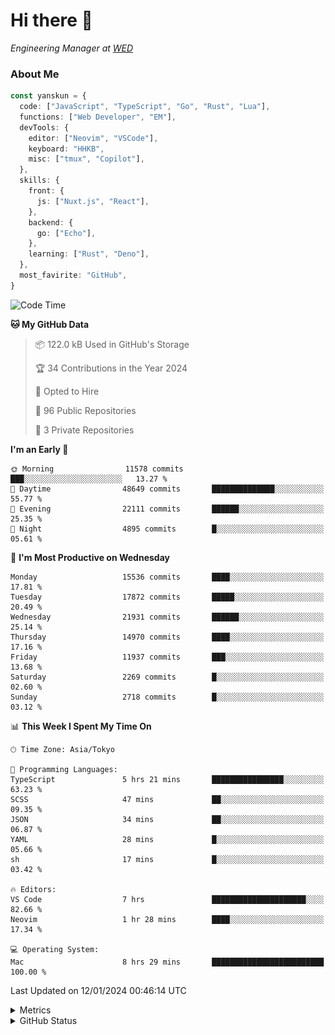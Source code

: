# Hi there&nbsp;:wave:

<!-- ![Alt text](https://spotify-recently-played-readme.vercel.app/api?user=31kynbuubkiu3r4qh4hjuaglhfay) -->

_Engineering Manager at [WED](https://github.com/wedinc)_

### About Me

```ts
const yanskun = {
  code: ["JavaScript", "TypeScript", "Go", "Rust", "Lua"],
  functions: ["Web Developer", "EM"],
  devTools: {
    editor: ["Neovim", "VSCode"],
    keyboard: "HHKB",
    misc: ["tmux", "Copilot"],
  },
  skills: {
    front: {
      js: ["Nuxt.js", "React"],
    },
    backend: {
      go: ["Echo"],
    },
    learning: ["Rust", "Deno"],
  },
  most_favirite: "GitHub",
}
```

<!--START_SECTION:waka-->
![Code Time](http://img.shields.io/badge/Code%20Time-646%20hrs%2033%20mins-blue)

**🐱 My GitHub Data** 

> 📦 122.0 kB Used in GitHub's Storage 
 > 
> 🏆 34 Contributions in the Year 2024
 > 
> 💼 Opted to Hire
 > 
> 📜 96 Public Repositories 
 > 
> 🔑 3 Private Repositories 
 > 
**I'm an Early 🐤** 

```text
🌞 Morning                11578 commits       ███░░░░░░░░░░░░░░░░░░░░░░   13.27 % 
🌆 Daytime                48649 commits       ██████████████░░░░░░░░░░░   55.77 % 
🌃 Evening                22111 commits       ██████░░░░░░░░░░░░░░░░░░░   25.35 % 
🌙 Night                  4895 commits        █░░░░░░░░░░░░░░░░░░░░░░░░   05.61 % 
```
📅 **I'm Most Productive on Wednesday** 

```text
Monday                   15536 commits       ████░░░░░░░░░░░░░░░░░░░░░   17.81 % 
Tuesday                  17872 commits       █████░░░░░░░░░░░░░░░░░░░░   20.49 % 
Wednesday                21931 commits       ██████░░░░░░░░░░░░░░░░░░░   25.14 % 
Thursday                 14970 commits       ████░░░░░░░░░░░░░░░░░░░░░   17.16 % 
Friday                   11937 commits       ███░░░░░░░░░░░░░░░░░░░░░░   13.68 % 
Saturday                 2269 commits        █░░░░░░░░░░░░░░░░░░░░░░░░   02.60 % 
Sunday                   2718 commits        █░░░░░░░░░░░░░░░░░░░░░░░░   03.12 % 
```


📊 **This Week I Spent My Time On** 

```text
🕑︎ Time Zone: Asia/Tokyo

💬 Programming Languages: 
TypeScript               5 hrs 21 mins       ████████████████░░░░░░░░░   63.23 % 
SCSS                     47 mins             ██░░░░░░░░░░░░░░░░░░░░░░░   09.35 % 
JSON                     34 mins             ██░░░░░░░░░░░░░░░░░░░░░░░   06.87 % 
YAML                     28 mins             █░░░░░░░░░░░░░░░░░░░░░░░░   05.66 % 
sh                       17 mins             █░░░░░░░░░░░░░░░░░░░░░░░░   03.42 % 

🔥 Editors: 
VS Code                  7 hrs               █████████████████████░░░░   82.66 % 
Neovim                   1 hr 28 mins        ████░░░░░░░░░░░░░░░░░░░░░   17.34 % 

💻 Operating System: 
Mac                      8 hrs 29 mins       █████████████████████████   100.00 % 
```


 Last Updated on 12/01/2024 00:46:14 UTC
<!--END_SECTION:waka-->

<details>
  <summary>Metrics</summary>
  <img src="https://github.com/yanskun/yanskun/blob/main/github-metrics.svg" alt="Metrics">
</details>

<details>
  <summary>GitHub Status</summary>
  <picture>
    <source media="(prefers-color-scheme: dark)" srcset="https://raw.githubusercontent.com/yanskun/yanskun/master/profile-summary-card-output/nord_dark/0-profile-details.svg">
   <img src="https://raw.githubusercontent.com/yanskun/yanskun/master/profile-summary-card-output/default/0-profile-details.svg">
  </picture>
  <br>
  <picture>
    <source media="(prefers-color-scheme: dark)" srcset="https://raw.githubusercontent.com/yanskun/yanskun/master/profile-summary-card-output/nord_dark/1-repos-per-language.svg">
   <img src="https://raw.githubusercontent.com/yanskun/yanskun/master/profile-summary-card-output/default/1-repos-per-language.svg">
  </picture>
  <picture>
    <source media="(prefers-color-scheme: dark)" srcset="https://raw.githubusercontent.com/yanskun/yanskun/master/profile-summary-card-output/nord_dark/2-most-commit-language.svg">
   <img src="https://raw.githubusercontent.com/yanskun/yanskun/master/profile-summary-card-output/default/2-most-commit-language.svg">
  </picture>
  <br>
  <picture>
    <source media="(prefers-color-scheme: dark)" srcset="https://raw.githubusercontent.com/yanskun/yanskun/master/profile-summary-card-output/nord_dark/3-stats.svg">
   <img src="https://raw.githubusercontent.com/yanskun/yanskun/master/profile-summary-card-output/default/3-stats.svg">
  </picture>
  <picture>
    <source media="(prefers-color-scheme: dark)" srcset="https://raw.githubusercontent.com/yanskun/yanskun/master/profile-summary-card-output/nord_dark/4-productive-time.svg">
   <img src="https://raw.githubusercontent.com/yanskun/yanskun/master/profile-summary-card-output/default/4-productive-time.svg">
  </picture>
</details>
